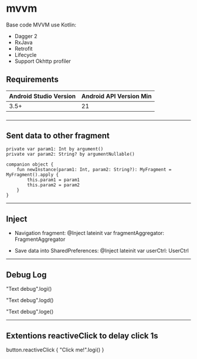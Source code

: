 # mvvm
Base code MVVM use Kotlin:
- Dagger 2
- RxJava
- Retrofit
- Lifecycle
- Support Okhttp profiler
## Requirements

Android Studio Version | Android API Version Min
------------ | -------------
3.5+ | 21

###
---------------------------
Sent data to other fragment
---------------------------
    private var param1: Int by argument()
    private var param2: String? by argumentNullable()

    companion object {
        fun newInstance(param1: Int, param2: String?): MyFragment = MyFragment().apply {
            this.param1 = param1
            this.param2 = param2
        }
    }
---------------------------
Inject
---------------------------
* Navigation fragment:
@Inject lateinit var fragmentAggregator: FragmentAggregator

* Save data into SharedPreferences:
@Inject lateinit var userCtrl: UserCtrl
---------------------------
Debug Log
---------------------------
"Text debug".logi()

"Text debug".logd()

"Text debug".loge()

---------------------------
Extentions reactiveClick to delay click 1s
---------------------------
button.reactiveClick {
                   "Click me!".logi()
               }
